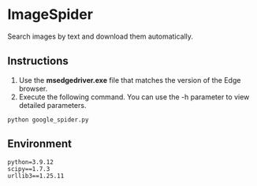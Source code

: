 # ImageSpider
Search images by text and download them automatically.

## Instructions
1. Use the **msedgedriver.exe** file that matches the version of the Edge browser.
2. Execute the following command. You can use the -h parameter to view detailed parameters.
```
python google_spider.py
```

## Environment
```
python=3.9.12
scipy==1.7.3
urllib3==1.25.11
```